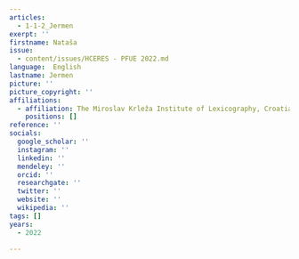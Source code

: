```yaml
---
articles:
  - 1-1-2_Jermen
exerpt: ''
firstname: Nataša
issue:
  - content/issues/HCERES - PFUE 2022.md
language:  English
lastname: Jermen
picture: ''
picture_copyright: ''
affiliations:
  - affiliation: The Miroslav Krleža Institute of Lexicography, Croatia
    positions: []
reference: ''
socials:
  google_scholar: ''
  instagram: ''
  linkedin: ''
  mendeley: ''
  orcid: ''
  researchgate: ''
  twitter: ''
  website: ''
  wikipedia: ''
tags: []
years:
  - 2022

---
```

